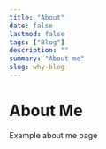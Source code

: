 ```yaml
---
title: "About"
date: false
lastmod: false
tags: ["Blog"]
description: ""
summary: "About me"
slug: why-blog
---
```


# About Me
Example about me page
